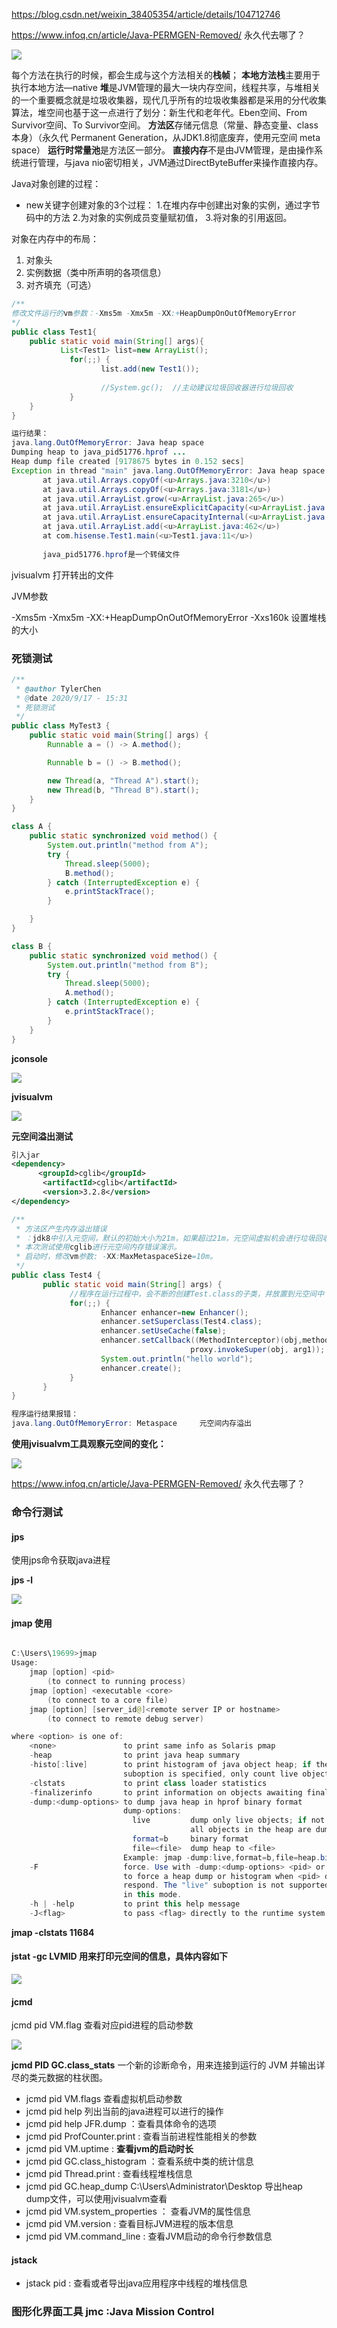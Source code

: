 https://blog.csdn.net/weixin_38405354/article/details/104712746

https://www.infoq.cn/article/Java-PERMGEN-Removed/ 永久代去哪了？

![](./img/10.png)

每个方法在执行的时候，都会生成与这个方法相关的**栈帧**；
**本地方法栈**主要用于执行本地方法—native
**堆**是JVM管理的最大一块内存空间，线程共享，与堆相关的一个重要概念就是垃圾收集器，现代几乎所有的垃圾收集器都是采用的分代收集算法，堆空间也基于这一点进行了划分：新生代和老年代。Eben空间、From Survivor空间、To Survivor空间。
**方法区**存储元信息（常量、静态变量、class本身）（永久代 Permanent Generation，从JDK1.8彻底废弃，使用元空间 meta space）
**运行时常量池**是方法区一部分。
**直接内存**不是由JVM管理，是由操作系统进行管理，与java nio密切相关，JVM通过DirectByteBuffer来操作直接内存。

Java对象创建的过程：

- new关键字创建对象的3个过程：
  1.在堆内存中创建出对象的实例，通过字节码中的方法
  2.为对象的实例成员变量赋初值，
  3.将对象的引用返回。

对象在内存中的布局：

1. 对象头
2. 实例数据（类中所声明的各项信息）
3. 对齐填充（可选）

```java
/**
修改文件运行的vm参数：-Xms5m -Xmx5m -XX:+HeapDumpOnOutOfMemoryError
*/
public class Test1{
    public static void main(String[] args){
           List<Test1> list=new ArrayList();
             for(;;) {
                    list.add(new Test1());
                    
                    //System.gc();  //主动建议垃圾回收器进行垃圾回收
             }
    }
}

运行结果：
java.lang.OutOfMemoryError: Java heap space
Dumping heap to java_pid51776.hprof ... 
Heap dump file created [9178675 bytes in 0.152 secs]
Exception in thread "main" java.lang.OutOfMemoryError: Java heap space
       at java.util.Arrays.copyOf(<u>Arrays.java:3210</u>)
       at java.util.Arrays.copyOf(<u>Arrays.java:3181</u>)
       at java.util.ArrayList.grow(<u>ArrayList.java:265</u>)
       at java.util.ArrayList.ensureExplicitCapacity(<u>ArrayList.java:239</u>)
       at java.util.ArrayList.ensureCapacityInternal(<u>ArrayList.java:231</u>)
       at java.util.ArrayList.add(<u>ArrayList.java:462</u>)
       at com.hisense.Test1.main(<u>Test1.java:11</u>)
       
       java_pid51776.hprof是一个转储文件
```

jvisualvm 打开转出的文件

JVM参数

-Xms5m -Xmx5m -XX:+HeapDumpOnOutOfMemoryError
-Xxs160k 设置堆栈的大小

### 死锁测试

```java
/**
 * @author TylerChen
 * @date 2020/9/17 - 15:31
 * 死锁测试
 */
public class MyTest3 {
	public static void main(String[] args) {
		Runnable a = () -> A.method();

		Runnable b = () -> B.method();

		new Thread(a, "Thread A").start();
		new Thread(b, "Thread B").start();
	}
}

class A {
	public static synchronized void method() {
		System.out.println("method from A");
		try {
			Thread.sleep(5000);
			B.method();
		} catch (InterruptedException e) {
			e.printStackTrace();
		}

	}
}

class B {
	public static synchronized void method() {
		System.out.println("method from B");
		try {
			Thread.sleep(5000);
			A.method();
		} catch (InterruptedException e) {
			e.printStackTrace();
		}
	}
}
```

**jconsole**

![](./img/11.png)

**jvisualvm**

![](./img/12.png)



**元空间溢出测试**

```xml
引入jar
<dependency>
      <groupId>cglib</groupId>
       <artifactId>cglib</artifactId>
       <version>3.2.8</version>
</dependency>
```



```java
/**
 * 方法区产生内存溢出错误
 * ：jdk8中引入元空间，默认的初始大小为21m，如果超过21m，元空间虚拟机会进行垃圾回收，如果还不够就进行空间扩容，扩容的上限为物理内存的上限。
 * 本次测试使用cglib进行元空间内存错误演示。
 * 启动时，修改vm参数: -XX:MaxMetaspaceSize=10m。
 */
public class Test4 {
       public static void main(String[] args) {
             //程序在运行过程中，会不断的创建Test.class的子类，并放置到元空间中
             for(;;) {
                    Enhancer enhancer=new Enhancer();
                    enhancer.setSuperclass(Test4.class);
                    enhancer.setUseCache(false);
                    enhancer.setCallback((MethodInterceptor)(obj,method,arg1,proxy)-> 
                                        proxy.invokeSuper(obj, arg1));
                    System.out.println("hello world");
                    enhancer.create();
             }
       }
}

程序运行结果报错：
java.lang.OutOfMemoryError: Metaspace     元空间内存溢出
```

**使用jvisualvm工具观察元空间的变化：**

![](./img/13.png)

https://www.infoq.cn/article/Java-PERMGEN-Removed/ 永久代去哪了？

### 命令行测试

#### **jps**

使用jps命令获取java进程

**jps -l**

![](./img/14.png)



#### **jmap** 使用

```java

C:\Users\19699>jmap
Usage:
    jmap [option] <pid>
        (to connect to running process)
    jmap [option] <executable <core>
        (to connect to a core file)
    jmap [option] [server_id@]<remote server IP or hostname>
        (to connect to remote debug server)

where <option> is one of:
    <none>               to print same info as Solaris pmap
    -heap                to print java heap summary
    -histo[:live]        to print histogram of java object heap; if the "live"
                         suboption is specified, only count live objects
    -clstats             to print class loader statistics
    -finalizerinfo       to print information on objects awaiting finalization
    -dump:<dump-options> to dump java heap in hprof binary format
                         dump-options:
                           live         dump only live objects; if not specified,
                                        all objects in the heap are dumped.
                           format=b     binary format
                           file=<file>  dump heap to <file>
                         Example: jmap -dump:live,format=b,file=heap.bin <pid>
    -F                   force. Use with -dump:<dump-options> <pid> or -histo
                         to force a heap dump or histogram when <pid> does not
                         respond. The "live" suboption is not supported
                         in this mode.
    -h | -help           to print this help message
    -J<flag>             to pass <flag> directly to the runtime system
```

**jmap -clstats 11684**

#### **jstat -gc LVMID** 用来打印元空间的信息，具体内容如下

![](./img/1.jpg)

#### jcmd

jcmd pid VM.flag 查看对应pid进程的启动参数

![](./img/15.png)

**jcmd PID GC.class_stats** 一个新的诊断命令，用来连接到运行的 JVM 并输出详尽的类元数据的柱状图。

- jcmd pid VM.flags 查看虚拟机启动参数
- jcmd pid help 列出当前的java进程可以进行的操作
- jcmd pid help JFR.dump ：查看具体命令的选项
- jcmd pid ProfCounter.print : 查看当前进程性能相关的参数
- jcmd pid VM.uptime : **查看jvm的启动时长**
- jcmd pid GC.class_histogram ：查看系统中类的统计信息
- jcmd pid Thread.print : 查看线程堆栈信息
- jcmd pid GC.heap_dump C:\Users\Administrator\Desktop 导出heap dump文件，可以使用jvisualvm查看
- jcmd pid VM.system_properties ： 查看JVM的属性信息
- jcmd pid VM.version : 查看目标JVM进程的版本信息
- jcmd pid VM.command_line : 查看JVM启动的命令行参数信息

#### jstack 

- jstack pid : 查看或者导出java应用程序中线程的堆栈信息

### **图形化界面工具** jmc :Java Mission Control

